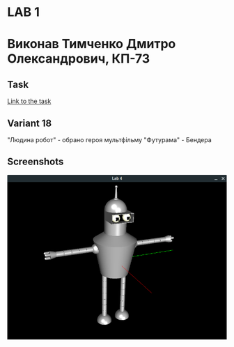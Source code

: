 # LAB 1
# Виконав Тимченко Дмитро Олександрович, КП-73
## Task

[Link to the task](http://www.fpm.kpi.ua/archive/dir.do?sys_id=obj_16475)

## Variant 18
"Людина робот" - обрано героя мультфільму "Футурама" - Бендера

## Screenshots

![](result.png)

